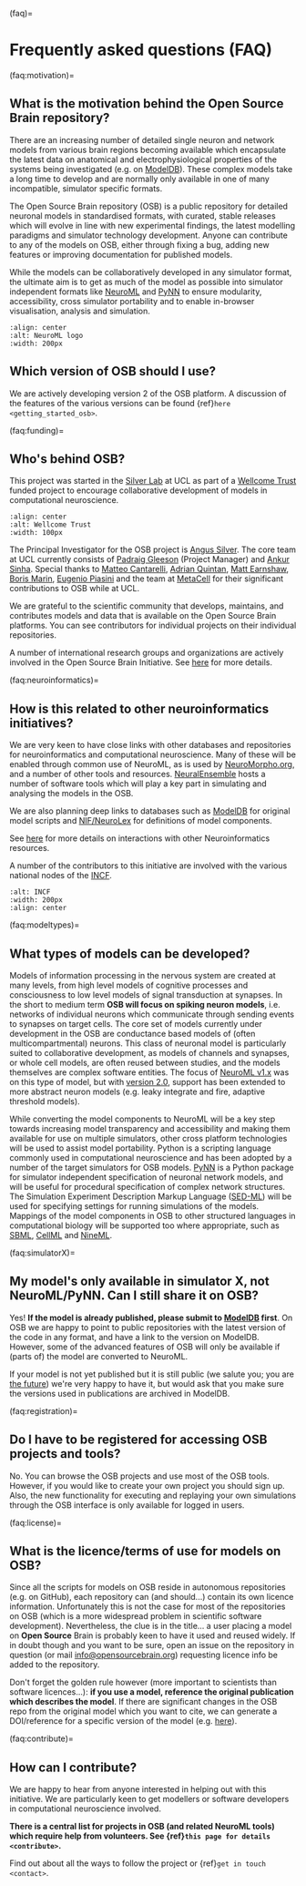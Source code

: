 (faq)=
# Frequently asked questions (FAQ)

(faq:motivation)=
## What is the motivation behind the Open Source Brain repository?

There are an increasing number of detailed single neuron and network models from various brain regions becoming available which encapsulate the latest data on anatomical and electrophysiological properties of the systems being investigated (e.g. on [ModelDB](http://senselab.med.yale.edu/ModelDB/default.asp*)). These complex models take a long time to develop and are normally only available in one of many incompatible, simulator specific formats.

The Open Source Brain repository (OSB) is a public repository for detailed neuronal models in standardised formats, with curated, stable releases which will evolve in line with new experimental findings, the latest modelling paradigms and simulator technology development. Anyone can contribute to any of the models on OSB, either through fixing a bug, adding new features or improving documentation for published models.

While the models can be collaboratively developed in any simulator format, the ultimate aim is to get as much of the model as possible into simulator independent formats like [NeuroML](http://www.neuroml.org) and [PyNN](http://neuralensemble.org/PyNN) to ensure modularity, accessibility, cross simulator portability and to enable in-browser visualisation, analysis and simulation.

```{image} https://docs.neuroml.org/_static/logo.png
:align: center
:alt: NeuroML logo
:width: 200px
```


## Which version of OSB should I use?

We are actively developing version 2 of the OSB platform. A discussion of the features of the various versions can be found {ref}`here <getting_started_osb>`. 


(faq:funding)=
## Who's behind OSB?

This project was started in the [Silver Lab](http://silverlab.org) at UCL as part of a [Wellcome Trust](http://www.wellcome.ac.uk) funded project to encourage collaborative development of models in computational neuroscience.

```{image} ../images/wtlogo.png
:align: center
:alt: Wellcome Trust
:width: 100px
```

The Principal Investigator for the OSB project is [Angus Silver](https://www.opensourcebrain.org/users/6).
The core team at UCL currently consists of [Padraig Gleeson](https://www.opensourcebrain.org/users/4) (Project Manager) and [Ankur Sinha](https://www.opensourcebrain.org/users/434).
Special thanks to [Matteo Cantarelli](https://www.opensourcebrain.org/users/43), [Adrian Quintan](https://www.opensourcebrain.org/users311), [Matt Earnshaw](https://www.opensourcebrain.orgusers/751), [Boris Marin](https://www.opensourcebrain.org/users/67), [Eugenio Piasini](https://www.opensourcebrain.org/users/3) and the team at [MetaCell](https://www.metacell.us/) for their significant contributions to OSB while at UCL.

We are grateful to the scientific community that develops, maintains, and contributes models and data that is available on the Open Source Brain platforms.
You can see contributors for individual projects on their individual repositories.

A number of international research groups and organizations are actively involved in the Open Source Brain Initiative.
See [here](https://www.opensourcebrain.org/about) for more details.


(faq:neuroinformatics)=
## How is this related to other neuroinformatics initiatives?

We are very keen to have close links with other databases and repositories for neuroinformatics and computational neuroscience.
Many of these will be enabled through common use of NeuroML, as is used by [NeuroMorpho.org](http://neuromorpho.org/neuroMorpho/index.jsp), and a number of other tools and resources.
[NeuralEnsemble](http://neuralensemble.org) hosts a number of software tools which will play a key part in simulating and analysing the models in the OSB.

We are also planning deep links to databases such as [ModelDB](http://senselab.med.yale.edu/modeldb) for original model scripts and [NIF/NeuroLex](https://www.opensourcebrain.org/projects/nifshowcase) for definitions of model components.

See [here](http://www.opensourcebrain.org/projects/neuroinformatics/wiki/Wiki) for more details on interactions with other Neuroinformatics resources.

A number of the contributors to this initiative are involved with the various national nodes of the [INCF](http://www.incf.org).

```{image} ../images/incf.png
:alt: INCF
:width: 200px
:align: center
```

(faq:modeltypes)=
## What types of models can be developed?

Models of information processing in the nervous system are created at many levels, from high level models of cognitive processes and consciousness to low level models of signal transduction at synapses.
In the short to medium term **OSB will focus on spiking neuron models**, i.e. networks of individual neurons which communicate through sending events to synapses on target cells.
The core set of models currently under development in the OSB are conductance based models of (often multicompartmental) neurons.
This class of neuronal model is particularly suited to collaborative development, as models of channels and synapses, or whole cell models, are often reused between studies, and the models themselves are complex software entities.
The focus of [NeuroML v1.x](http://www.neuroml.org/introduction.php) was on this type of model, but with [version 2.0](http://www.neuroml.org/neuroml2.php), support has been extended to more abstract neuron models (e.g. leaky integrate and fire, adaptive threshold models).

While converting the model components to NeuroML will be a key step towards increasing model transparency and accessibility and making them available for use on multiple simulators, other cross platform technologies will be used to assist model portability.
Python is a scripting language commonly used in computational neuroscience and has been adopted by a number of the target simulators for OSB models.
[PyNN](http://neuralensemble.org/PyNN) is a Python package for simulator independent specification of neuronal network models, and will be useful for procedural specification of complex network structures.
The Simulation Experiment Description Markup Language ([SED-ML](http://sed-ml.org/)) will be used for specifying settings for running simulations of the models.
Mappings of the model components in OSB to other structured languages in computational biology will be supported too where appropriate, such as [SBML](http://www.sbml.org), [CellML](http://www.cellml.org/) and [NineML](http://software.incf.org/software/nineml).

(faq:simulatorX)=
## My model's only available in simulator X, not NeuroML/PyNN. Can I still share it on OSB?

Yes!
**If the model is already published, please submit to [ModelDB](http://senselab.med.yale.edu/modeldb) first**.
On OSB we are happy to point to public repositories with the latest version of the code in any format, and have a link to the version on ModelDB.
However, some of the advanced features of OSB will only be available if (parts of) the model are converted to NeuroML.

If your model is not yet published but it is still public (we salute you; you are [the future](http://www.openworm.org)) we're very happy to have it, but would ask that you make sure the versions used in publications are archived in ModelDB.


(faq:registration)=
## Do I have to be registered for accessing OSB projects and tools?

No.
You can browse the OSB projects and use most of the OSB tools.
However, if you would like to create your own project you should sign up.
Also, the new functionality for executing and replaying your own simulations through the OSB interface is only available for logged in users.

(faq:license)=
## What is the licence/terms of use for models on OSB?

Since all the scripts for models on OSB reside in autonomous repositories (e.g. on GitHub), each repository can (and should...) contain its own licence information.
Unfortunately this is not the case for most of the repositories on OSB (which is a more widespread problem in scientific software development).
Nevertheless, the clue is in the title... a user placing a model on **Open Source** Brain is probably keen to have it used and reused widely.
If in doubt though and you want to be sure, open an issue on the repository in question (or mail [info@opensourcebrain.org](mailto:info@opensourcebrain.org)) requesting licence info be added to the repository.

Don't forget the golden rule however (more important to scientists than software licences...): **if you use a model, reference the original publication which describes the model**.
If there are significant changes in the OSB repo from the original model which you want to cite, we can generate a DOI/reference for a specific version of the model (e.g. [here](https://zenodo.org/communities/opensourcebrain/?page=1&size=20)).

(faq:contribute)=
## How can I contribute?

We are happy to hear from anyone interested in helping out with this initiative.
We are particularly keen to get modellers or software developers in computational neuroscience involved.

**There is a central list for projects in OSB (and related NeuroML tools) which require help from volunteers. See {ref}`this page for details <contribute>`.**

Find out about all the ways to follow the project or {ref}`get in touch <contact>`.
